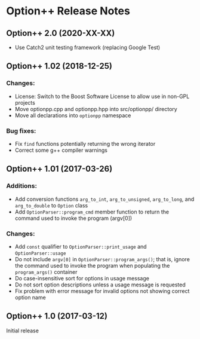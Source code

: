 # Option++ Release Notes

## Option++ 2.0 (2020-XX-XX)

* Use Catch2 unit testing framework (replacing Google Test)


## Option++ 1.02 (2018-12-25)

### Changes:

* License: Switch to the Boost Software License to allow use in
  non-GPL projects
* Move optionpp.cpp and optionpp.hpp into src/optionpp/ directory
* Move all declarations into `optionpp` namespace

### Bug fixes:

* Fix `find` functions potentially returning the wrong iterator
* Correct some g++ compiler warnings


## Option++ 1.01 (2017-03-26)

### Additions:

* Add conversion functions `arg_to_int`, `arg_to_unsigned`, `arg_to_long`,
  and `arg_to_double` to `Option` class
* Add `OptionParser::program_cmd` member function to return the command used
  to invoke the program (argv[0])

### Changes:

* Add `const` qualifier to `OptionParser::print_usage` and
  `OptionParser::usage`
* Do not include `argv[0]` in `OptionParser::program_args()`; that is,
  ignore the command used to invoke the program when populating the
  `program_args()` container
* Do case-insensitive sort for options in usage message
* Do not sort option descriptions unless a usage message is requested
* Fix problem with error message for invalid options not showing correct
  option name


## Option++ 1.0 (2017-03-12)

Initial release
